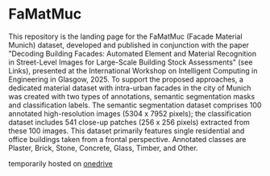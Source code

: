 # FaMatMuc

This repository is the landing page for the FaMatMuc (Facade Material Munich) dataset, developed and published in conjunction with the paper "Decoding Building Facades: Automated Element and Material Recognition in Street-Level Images for Large-Scale Building Stock Assessments" (see Links), presented at the International Workshop on Intelligent Computing in Engineering in Glasgow, 2025.
To support the proposed approaches, a dedicated material dataset with intra-urban facades in the city of Munich was created with two types of annotations, semantic segmentation masks and classification labels. The semantic segmentation dataset comprises 100 annotated high-resolution images (5304 x 7952 pixels); the classification dataset includes 541 close-up patches (256 x 256 pixels) extracted from these 100 images. This dataset primarily features single residential and office buildings taken from a frontal perspective. Annotated classes are Plaster, Brick, Stone, Concrete, Glass, Timber, and Other.

temporarily hosted on [onedrive](https://tumde-my.sharepoint.com/:f:/g/personal/florian_noichl_tum_de/EtFJ4vJBHuRDlBiQUEm54_MBNEiFhenzNcj-F9n9UVi_vQ?e=IX23Sd)
